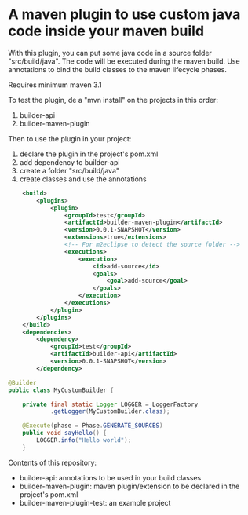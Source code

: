 # A maven plugin to use custom java code inside your maven build

With this plugin, you can put some java code in a source folder "src/build/java". The code will be executed during the maven build. Use annotations to bind the build classes to the maven lifecycle phases.

Requires minimum maven 3.1 

To test the plugin, de a "mvn install" on the projects in this order:

   1. builder-api
   1. builder-maven-plugin

Then to use the plugin in your project:

   1. declare the plugin in the project's pom.xml
   1. add dependency to builder-api
   1. create a folder "src/build/java"
   1. create classes and use the annotations
   
```xml
	<build>
		<plugins>
			<plugin>
				<groupId>test</groupId>
				<artifactId>builder-maven-plugin</artifactId>
				<version>0.0.1-SNAPSHOT</version>
				<extensions>true</extensions>
				<!-- For m2eclipse to detect the source folder -->
				<executions>
					<execution>
						<id>add-source</id>
						<goals>
							<goal>add-source</goal>
						</goals>
					</execution>
				</executions>
			</plugin>
		</plugins>
	</build>
	<dependencies>
		<dependency>
			<groupId>test</groupId>
			<artifactId>builder-api</artifactId>
			<version>0.0.1-SNAPSHOT</version>
		</dependency>
```

```java
@Builder
public class MyCustomBuilder {

	private final static Logger LOGGER = LoggerFactory
			.getLogger(MyCustomBuilder.class);

	@Execute(phase = Phase.GENERATE_SOURCES)
	public void sayHello() {
		LOGGER.info("Hello world");
	}
```

Contents of this repository:

   * builder-api: annotations to be used in your build classes
   * builder-maven-plugin: maven plugin/extension to be declared in the project's pom.xml
   * builder-maven-plugin-test: an example project
   